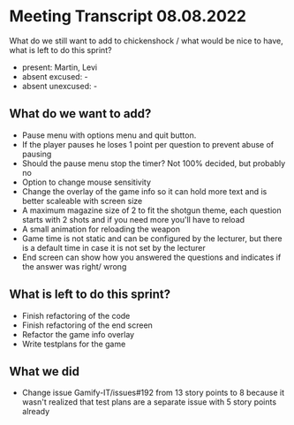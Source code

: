 # Meeting Transcript 08.08.2022

What do we still want to add to chickenshock / what would be nice to have, what is left to do this sprint?

- present: Martin, Levi
- absent excused: -
- absent unexcused: -

## What do we want to add?

- Pause menu with options menu and quit button.
- If the player pauses he loses 1 point per question to prevent abuse of pausing
- Should the pause menu stop the timer? Not 100% decided, but probably no
- Option to change mouse sensitivity
- Change the overlay of the game info so it can hold more text and is better scaleable with screen size
- A maximum magazine size of 2 to fit the shotgun theme, each question starts with 2 shots and if you need more you'll have to reload
- A small animation for reloading the weapon
- Game time is not static and can be configured by the lecturer, but there is a default time in case it is not set by the lecturer
- End screen can show how you answered the questions and indicates if the answer was right/ wrong

## What is left to do this sprint?

 - Finish refactoring of the code
 - Finish refactoring of the end screen
 - Refactor the game info overlay
 - Write testplans for the game

## What we did

- Change issue Gamify-IT/issues#192 from 13 story points to 8 because it wasn't realized that test plans are a separate issue with 5 story points already

